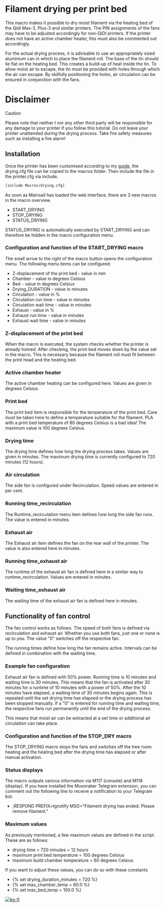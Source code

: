# **Filament drying per print bed**

This macro makes it possible to dry moist filament via the heating bed of the Qidi Max-3, Plus-3 and similar printers.
The PIN assignments of the fans may have to be adjusted accordingly for non-QIDI printers. 
If the printer does not have an active chamber heater, this must also be commented out accordingly.

For the actual drying process, it is advisable to use an appropriately sized aluminium can in which to place the filament roll. The base of the tin should lie flat on the heating bed.
This creates a build-up of heat inside the tin.
To allow moist air to escape, the tin must be provided with holes through which the air can escape. By skilfully positioning the holes, air circulation can be ensured in conjunction with the fans.

# **Disclaimer**
> [!CAUTION]
> Please note that neither I nor any other third party will be responsible for any damage to your printer if you follow this tutorial.
> Do not leave your printer unattended during the drying process. Take fire safety measures such as installing a fire alarm!

## Installation

Once the printer has been customised according to my <a href="https://github.com/leadustin/QIDI-up2date-english/blob/main/Klipper-Update/update%2Bupgrade.md">guide</a>, the drying.cfg file can be copied to the macros folder.
Then include the file in the printer.cfg via include.
```bash
[include Macros/drying.cfg]
```
As soon as Mainsail has loaded the web interface, there are 3 new macros in the macro overview.
+ START_DRYING
+ STOP_DRYING
+ STATUS_DRYING

STATUS_DRYING is automatically executed by START_DRYING and can therefore be hidden in the macro configuration menu.

### Configuration and function of the START_DRYING macro
The small arrow to the right of the macro button opens the configuration menu. The following menu items can be configured:
+ Z-displacement of the print bed - value in mm
+ Chamber - value in degrees Celsius
+ Bed - value in degrees Celsius
+ Drying_DURATION - value in minutes
+ Circulation - value in % 
+ Circulation run time - value in minutes
+ Circulation wait time - value in minutes
+ Exhaust - value in % 
+ Exhaust run time - value in minutes
+ Exhaust wait time - value in minutes

### Z-displacement of the print bed

When the macro is executed, the system checks whether the printer is already homed. After checking, the print bed moves down by the value set in the macro.
This is necessary because the filament roll must fit between the print head and the heating bed.

###  Active chamber heater

The active chamber heating can be configured here. Values are given in degrees Celsius.

### Print bed

The print bed item is responsible for the temperature of the print bed. Care must be taken here to define a temperature suitable for the filament. 
PLA with a print bed temperature of 80 degrees Celsius is a bad idea! The maximum value is 100 degrees Celsius.

### Drying time

The drying time defines how long the drying process takes. Values are given in minutes. The maximum drying time is currently configured to 720 minutes (12 hours).

### Air circulation

The side fan is configured under Recirculation. Speed values are entered in per cent.

### Running time_recirculation

The Runtime_recirculation menu item defines how long the side fan runs. The value is entered in minutes.

### Exhaust air

The Exhaust air item defines the fan on the rear wall of the printer. The value is also entered here in minutes.

### Running time_exhaust air

The runtime of the exhaust air fan is defined here in a similar way to runtime_recirculation. Values are entered in minutes.

### Waiting time_exhaust air

The waiting time of the exhaust air fan is defined here in minutes.


## Functionality of fan control

The fan control works as follows. The speed of both fans is defined via recirculation and exhaust air. Whether you use both fans, just one or none is up to you.
The value "0" switches off the respective fan.

The running times define how long the fan remains active. Intervals can be defined in combination with the waiting time.

### Example fan configuration

Exhaust air fan is defined with 50% power. Running time is 10 minutes and waiting time is 30 minutes. 
This means that the fan is activated after 30 minutes for a runtime of 10 minutes with a power of 50%. After the 10 minutes have elapsed, a waiting time of 30 minutes begins again.
This is repeated until the set drying time has elapsed or the drying process has been stopped manually.
If a "0" is entered for running time and waiting time, the respective fans run permanently until the end of the drying process.

This means that moist air can be extracted at a set time or additional air circulation can take place.

### Configuration and function of the STOP_DRY macro

The STOP_DRYING macro stops the fans and switches off the tree room heating and the heating bed after the drying time has elapsed or after manual activation.

### Status displays

The macro outputs various information via M117 (console) and M118 (display).
If you have installed the Moonraker Telegram extension, you can comment out the following line to receive a notification to your Telegram bot.

+ ;RESPOND PREFIX=tgnotify MSG="Filament drying has ended. Please remove filament."

### Maximum values

As previously mentioned, a few maximum values are defined in the script. These are as follows:

+ drying time = 720 minutes = 12 hours
+ maximum print bed temperature = 100 degrees Celsius
+ maximum build chamber temperature = 60 degrees Celsius

If you want to adjust these values, you can do so with these constants

+ {% set drying_duration_minutes = 720 %}
+ {% set max_chamber_temp = 60.0 %}
+ {% set max_bed_temp = 100.0 %}


[![ko-fi](https://ko-fi.com/img/githubbutton_sm.svg)](https://ko-fi.com/G2G7VMD0W)

